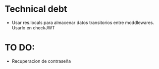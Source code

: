 # Technical debt
- Usar res.locals para almacenar datos transitorios entre moddlewares. Usarlo en checkJWT

# TO DO:
- Recuperacion de contraseña